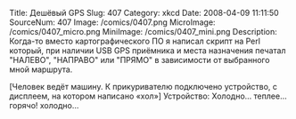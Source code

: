 Title: Дешёвый GPS 
Slug: 407 
Category: xkcd 
Date: 2008-04-09 11:11:50 
SourceNum: 407 
Image: /comics/0407.png 
MicroImage: /comics/0407_micro.png 
MiniImage: /comics/0407_mini.png 
Description: Когда-то вместо картографического ПО я написал скрипт на Perl который, при наличии USB GPS приёмника и места назначения печатал "НАЛЕВО", "НАПРАВО" или "ПРЯМО" в зависимости от выбранного мной маршрута. 

[Человек ведёт машину. К прикуривателю подключено устройство, с дисплеем, на котором написано «хол»]
Устройство: Холодно… теплее… горячо! холодно…